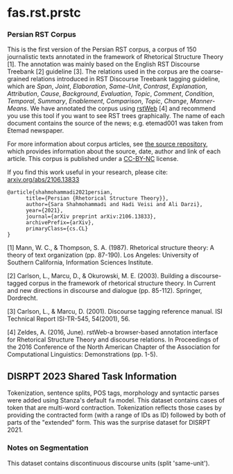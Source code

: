 # fas.rst.prstc

### Persian RST Corpus

This is the first version of the Persian RST corpus, a corpus of 150 journalistic texts annotated in the framework of Rhetorical Structure Theory [1]. 
The annotation was mainly based on the English RST Discourse Treebank [2] guideline [3]. 
The relations used in the corpus are the coarse-grained relations introduced in RST Discourse Treebank tagging guideline, which are *Span*, *Joint*, *Elaboration*, *Same*-*Unit*, *Contrast*, *Explanation*, *Attribution*, *Cause*, *Background*, *Evaluation*, *Topic*, *Comment*, *Condition*, *Temporal*, *Summary*, *Enablement*, *Comparison*, *Topic*, *Change*, *Manner*-*Means*. We have annotated the corpus using [rstWeb](https://github.com/amir-zeldes/rstWeb) [4] and recommend you use this tool if you want to see RST trees graphically. The name of each document contains the source of the news; e.g. etemad001 was taken from Etemad newspaper. 

For more information about corpus articles, see [the source repository](https://github.com/hadiveisi/PersianRST), which provides information about the source, date, author and link of each article. This corpus is published under a [CC-BY-NC](https://creativecommons.org/licenses/by-nc/4.0/) license. 


If you find this work useful in your research, please cite: [arxiv.org/abs/2106.13833](https://arxiv.org/abs/2106.13833)
```
@article{shahmohammadi2021persian,
      title={Persian {Rhetorical Structure Theory}}, 
      author={Sara Shahmohammadi and Hadi Veisi and Ali Darzi},
      year={2021},
      journal={arXiv preprint arXiv:2106.13833},
      archivePrefix={arXiv},
      primaryClass={cs.CL}
}
```

[1] Mann, W. C., & Thompson, S. A. (1987). Rhetorical structure theory: A theory of text organization (pp. 87-190). Los Angeles: University of Southern California, Information Sciences Institute.

[2] Carlson, L., Marcu, D., & Okurowski, M. E. (2003). Building a discourse-tagged corpus in the framework of rhetorical structure theory. In Current and new directions in discourse and dialogue (pp. 85-112). Springer, Dordrecht.

[3] Carlson, L., & Marcu, D. (2001). Discourse tagging reference manual. ISI Technical Report ISI-TR-545, 54(2001), 56.

[4]  Zeldes, A. (2016, June). rstWeb-a browser-based annotation interface for Rhetorical Structure Theory and discourse relations. In Proceedings of the 2016 Conference of the North American Chapter of the Association for Computational Linguistics: Demonstrations (pp. 1-5).

## DISRPT 2023 Shared Task Information

Tokenization, sentence splits, POS tags, morphology and syntactic parses were added using Stanza's default `fa` model.
This dataset contains cases of token that are multi-word contraction. Tokenization reflects those cases by providing the contracted form (with a range of IDs as ID) followed by both of parts of the "extended" form.
This was the surprise dataset for DISRPT 2021.

### Notes on Segmentation

This dataset contains discontinuous discourse units (split 'same-unit').
